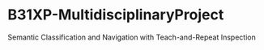 # B31XP-MultidisciplinaryProject
Semantic Classification and Navigation with Teach-and-Repeat Inspection
